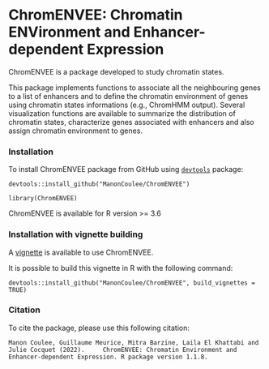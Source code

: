 # ChromENVEE: Chromatin ENVironment and Enhancer-dependent Expression

ChromENVEE is a package developed to study chromatin states.

This package implements functions to associate all the neighbouring genes to a list of enhancers and to define the chromatin environment of genes using chromatin states informations (e.g., ChromHMM output). Several visualization functions are available to summarize the distribution of chromatin states, characterize genes associated with enhancers and also assign chromatin environment to genes.

### Installation

To install ChromENVEE package from GitHub using [`devtools`](https://cran.r-project.org/web/packages/devtools/index.html) package:

```
devtools::install_github("ManonCoulee/ChromENVEE")
```
```
library(ChromENVEE)
```

ChromENVEE is available for R  version >= 3.6

### Installation with vignette building

A [vignette](https://github.com/ManonCoulee/ChromENVEE/blob/master/doc/ChromENVEE.pdf) is available to use ChromENVEE.


It is possible to build this vignette in R with the following command:

```
devtools::install_github("ManonCoulee/ChromENVEE", build_vignettes = TRUE)
```

### Citation

To cite the package, please use this following citation:

```
Manon Coulee, Guillaume Meurice, Mitra Barzine, Laila El Khattabi and Julie Cocquet (2022).     ChromENVEE: Chromatin Environment and Enhancer-dependent Expression. R package version 1.1.8.
```
